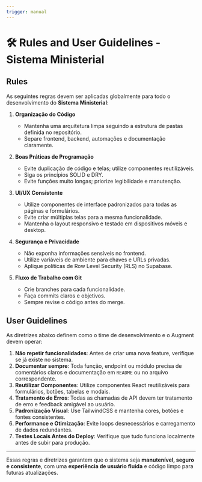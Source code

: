 ```yaml
---
trigger: manual
---
```

# 🛠️ Rules and User Guidelines - Sistema Ministerial

## Rules

As seguintes regras devem ser aplicadas globalmente para todo o desenvolvimento do **Sistema Ministerial**:

1. **Organização do Código**

   * Mantenha uma arquitetura limpa seguindo a estrutura de pastas definida no repositório.
   * Separe frontend, backend, automações e documentação claramente.
2. **Boas Práticas de Programação**

   * Evite duplicação de código e telas; utilize componentes reutilizáveis.
   * Siga os princípios SOLID e DRY.
   * Evite funções muito longas; priorize legibilidade e manutenção.
3. **UI/UX Consistente**

   * Utilize componentes de interface padronizados para todas as páginas e formulários.
   * Evite criar múltiplas telas para a mesma funcionalidade.
   * Mantenha o layout responsivo e testado em dispositivos móveis e desktop.
4. **Segurança e Privacidade**

   * Não exponha informações sensíveis no frontend.
   * Utilize variáveis de ambiente para chaves e URLs privadas.
   * Aplique políticas de Row Level Security (RLS) no Supabase.
5. **Fluxo de Trabalho com Git**

   * Crie branches para cada funcionalidade.
   * Faça commits claros e objetivos.
   * Sempre revise o código antes do merge.

## User Guidelines

As diretrizes abaixo definem como o time de desenvolvimento e o Augment devem operar:

1. **Não repetir funcionalidades**: Antes de criar uma nova feature, verifique se já existe no sistema.
2. **Documentar sempre**: Toda função, endpoint ou módulo precisa de comentários claros e documentação em `README` ou no arquivo correspondente.
3. **Reutilizar Componentes**: Utilize componentes React reutilizáveis para formulários, botões, tabelas e modais.
4. **Tratamento de Erros**: Todas as chamadas de API devem ter tratamento de erro e feedback amigável ao usuário.
5. **Padronização Visual**: Use TailwindCSS e mantenha cores, botões e fontes consistentes.
6. **Performance e Otimização**: Evite loops desnecessários e carregamento de dados redundantes.
7. **Testes Locais Antes do Deploy**: Verifique que tudo funciona localmente antes de subir para produção.

---

Essas regras e diretrizes garantem que o sistema seja **manutenível, seguro e consistente**, com uma **experiência de usuário fluida** e código limpo para futuras atualizações.